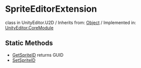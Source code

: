 # SpriteEditorExtension
class in UnityEditor.U2D
 / Inherits from: <a href="https://docs.unity3d.com/6000.1/Documentation/ScriptReference/Object.html">Object</a> / Implemented in: <a href="https://docs.unity3d.com/6000.1/Documentation/ScriptReference/UnityEditor.CoreModule.html">UnityEditor.CoreModule</a>

## Static Methods
- <a href="https://docs.unity3d.com/6000.1/Documentation/ScriptReference/SpriteEditorExtension.GetSpriteID.html">GetSpriteID</a> returns GUID
- <a href="https://docs.unity3d.com/6000.1/Documentation/ScriptReference/SpriteEditorExtension.SetSpriteID.html">SetSpriteID</a>
